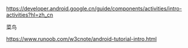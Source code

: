 https://developer.android.google.cn/guide/components/activities/intro-activities?hl=zh_cn

菜鸟

https://www.runoob.com/w3cnote/android-tutorial-intro.html
